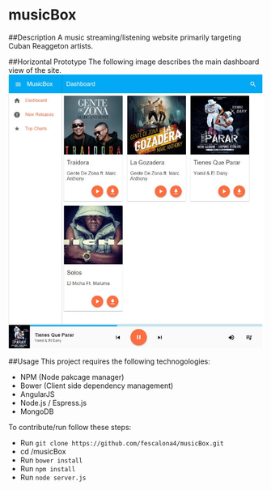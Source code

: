# musicBox
##Description
A music streaming/listening website primarily targeting Cuban Reaggeton artists. 

##Horizontal Prototype
The following image describes the main dashboard view of the site.
![](docs/mockups/musicBox.JPG)

##Usage
This project requires the following technogologies:
 * NPM (Node pakcage manager)
 * Bower (Client side dependency management) 
 * AngularJS
 * Node.js / Espress.js
 * MongoDB

To contribute/run follow these steps:
 * Run ``git clone https://github.com/fescalona4/musicBox.git``
 * cd /musicBox
 * Run ``bower install``
 * Run ``npm install``
 * Run ``node server.js`` 
